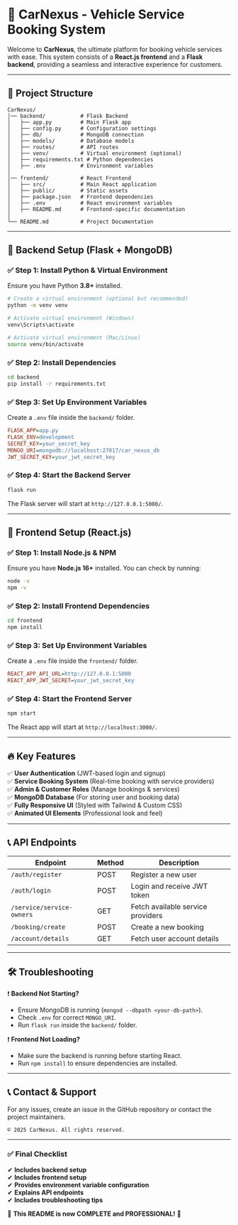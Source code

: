 # 🚗 CarNexus - Vehicle Service Booking System

Welcome to **CarNexus**, the ultimate platform for booking vehicle services with ease. This system consists of a **React.js frontend** and a **Flask backend**, providing a seamless and interactive experience for customers.

---

## 📌 **Project Structure**
```
CarNexus/
│── backend/           # Flask Backend
│   ├── app.py         # Main Flask app
│   ├── config.py      # Configuration settings
│   ├── db/            # MongoDB connection
│   ├── models/        # Database models
│   ├── routes/        # API routes
│   ├── venv/          # Virtual environment (optional)
│   ├── requirements.txt # Python dependencies
│   ├── .env           # Environment variables
│
│── frontend/          # React Frontend
│   ├── src/           # Main React application
│   ├── public/        # Static assets
│   ├── package.json   # Frontend dependencies
│   ├── .env           # React environment variables
│   ├── README.md      # Frontend-specific documentation
│
└── README.md          # Project Documentation
```

---

## 🚀 **Backend Setup (Flask + MongoDB)**

### ✅ **Step 1: Install Python & Virtual Environment**
Ensure you have Python **3.8+** installed.

```sh
# Create a virtual environment (optional but recommended)
python -m venv venv

# Activate virtual environment (Windows)
venv\Scripts\activate

# Activate virtual environment (Mac/Linux)
source venv/bin/activate
```

### ✅ **Step 2: Install Dependencies**
```sh
cd backend
pip install -r requirements.txt
```

### ✅ **Step 3: Set Up Environment Variables**
Create a `.env` file inside the `backend/` folder.

```ini
FLASK_APP=app.py
FLASK_ENV=development
SECRET_KEY=your_secret_key
MONGO_URI=mongodb://localhost:27017/car_nexus_db
JWT_SECRET_KEY=your_jwt_secret_key
```

### ✅ **Step 4: Start the Backend Server**
```sh
flask run
```
The Flask server will start at `http://127.0.0.1:5000/`.

---

## 🎨 **Frontend Setup (React.js)**

### ✅ **Step 1: Install Node.js & NPM**
Ensure you have **Node.js 16+** installed. You can check by running:
```sh
node -v
npm -v
```

### ✅ **Step 2: Install Frontend Dependencies**
```sh
cd frontend
npm install
```

### ✅ **Step 3: Set Up Environment Variables**
Create a `.env` file inside the `frontend/` folder.

```ini
REACT_APP_API_URL=http://127.0.0.1:5000
REACT_APP_JWT_SECRET=your_jwt_secret_key
```

### ✅ **Step 4: Start the Frontend Server**
```sh
npm start
```
The React app will start at `http://localhost:3000/`.

---

## 🔥 **Key Features**
✅ **User Authentication** (JWT-based login and signup)  
✅ **Service Booking System** (Real-time booking with service providers)  
✅ **Admin & Customer Roles** (Manage bookings & services)  
✅ **MongoDB Database** (For storing user and booking data)  
✅ **Fully Responsive UI** (Styled with Tailwind & Custom CSS)  
✅ **Animated UI Elements** (Professional look and feel)

---

## 📞 **API Endpoints**
| Endpoint               | Method | Description |
|------------------------|--------|-------------|
| `/auth/register`       | POST   | Register a new user |
| `/auth/login`          | POST   | Login and receive JWT token |
| `/service/service-owners` | GET   | Fetch available service providers |
| `/booking/create`      | POST   | Create a new booking |
| `/account/details`     | GET   | Fetch user account details |

---

## 🛠 **Troubleshooting**
❗ **Backend Not Starting?**  
- Ensure MongoDB is running (`mongod --dbpath <your-db-path>`).
- Check `.env` for correct `MONGO_URI`.
- Run `flask run` inside the `backend/` folder.

❗ **Frontend Not Loading?**  
- Make sure the backend is running before starting React.
- Run `npm install` to ensure dependencies are installed.

---

## 📞 **Contact & Support**
For any issues, create an issue in the GitHub repository or contact the project maintainers.

```
© 2025 CarNexus. All rights reserved.
```

---

### ✅ **Final Checklist**
✔ **Includes backend setup**  
✔ **Includes frontend setup**  
✔ **Provides environment variable configuration**  
✔ **Explains API endpoints**  
✔ **Includes troubleshooting tips**  

🚀 **This README is now COMPLETE and PROFESSIONAL!** 🎉